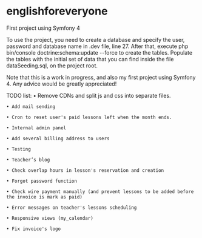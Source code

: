 # englishforeveryone
First project using Symfony 4

To use the project, you need to create a database and specify the user, password and database name in .dev file, line 27.
After that, execute php bin/console doctrine:schema:update --force to create the tables.
Populate the tables with the initial set of data that you can find inside the file dataSeeding.sql, on the project root.

Note that this is a work in progress, and also my first project using Symfony 4. Any advice would be greatly appreciated!

TODO list:
    • Remove CDNs and split js and css into separate files.

    • Add mail sending

    • Cron to reset user's paid lessons left when the month ends.

    • Internal admin panel
    
    • Add several billing address to users
    
    • Testing
    
    • Teacher’s blog
    
    • Check overlap hours in lesson's reservation and creation
    
    • Forgot password function
    
    • Check wire payment manually (and prevent lessons to be added before the invoice is mark as paid)
    
    • Error messages on teacher's lessons scheduling
    
    • Responsive views (my_calendar)
    
    • Fix invoice's logo
